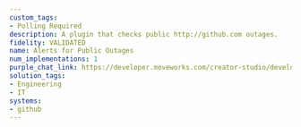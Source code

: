 ```yaml
---
custom_tags:
- Polling Required
description: A plugin that checks public http://github.com outages.
fidelity: VALIDATED
name: Alerts for Public Outages
num_implementations: 1
purple_chat_link: https://developer.moveworks.com/creator-studio/developer-tools/purple-chat-builder/?workspace=%7B%22title%22%3A%22My+Workspace%22%2C%22botSettings%22%3A%7B%7D%2C%22mocks%22%3A%5B%7B%22id%22%3A6991%2C%22title%22%3A%22Mock+1%22%2C%22transcript%22%3A%7B%22settings%22%3A%7B%22colorStyle%22%3A%22LIGHT%22%2C%22startTime%22%3A%2211%3A43+AM%22%2C%22defaultPerson%22%3A%22GWEN%22%2C%22editable%22%3Atrue%7D%2C%22messages%22%3A%5B%7B%22from%22%3A%22USER%22%2C%22text%22%3A%22Are+there+any+public+GitHub+outages%3F%22%7D%2C%7B%22from%22%3A%22ANNOTATION%22%2C%22text%22%3A%22%3Cp%3E%E2%9C%85+Working+on+%3Cb%3EPublic+GitHub+Outages%3C%2Fb%3E%3Cbr%3E%E2%8F%B3+Calling+Plugin+%3Cb%3EAlerts+For+Public+Outages%3C%2Fb%3E%3C%2Fp%3E%22%7D%2C%7B%22from%22%3A%22BOT%22%2C%22text%22%3A%22%3Cp%3EYes%2C+there+was+a+%3Ca+href%3D%5C%22https%3A%2F%2Fwww.githubstatus.com%2F%5C%22%3Erecent+outage+reported+yesterday%3C%2Fa%3E.%3Cbr%3E%3Cbr%3EIt+affected+multiple+services+including+repository+access+and+issue+tracking.+The+services+have+been+restored+and+are+currently+operational.%3C%2Fp%3E%22%7D%5D%7D%7D%5D%7D
solution_tags:
- Engineering
- IT
systems:
- github
---
```

